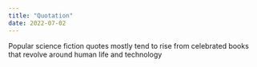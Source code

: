 ```yaml
---
title: "Quotation"
date: 2022-07-02
---
```

Popular science fiction quotes mostly tend to rise from celebrated books that revolve around human life and technology

